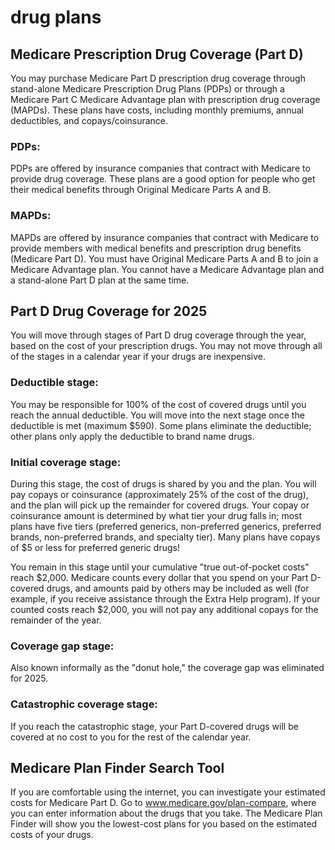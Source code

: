 # drug plans
## Medicare Prescription Drug Coverage (Part D)

You may purchase Medicare Part D prescription drug coverage through stand-alone Medicare Prescription Drug Plans (PDPs) or through a Medicare Part C Medicare Advantage plan with prescription drug coverage (MAPDs). These plans have costs, including monthly premiums, annual deductibles, and copays/coinsurance.

### PDPs:
PDPs are offered by insurance companies that contract with Medicare to provide drug coverage. These plans are a good option for people who get their medical benefits through Original Medicare Parts A and B.

### MAPDs:
MAPDs are offered by insurance companies that contract with Medicare to provide members with medical benefits and prescription drug benefits (Medicare Part D). You must have Original Medicare Parts A and B to join a Medicare Advantage plan. You cannot have a Medicare Advantage plan and a stand-alone Part D plan at the same time.

## Part D Drug Coverage for 2025

You will move through stages of Part D drug coverage through the year, based on the cost of your prescription drugs. You may not move through all of the stages in a calendar year if your drugs are inexpensive.

### Deductible stage:
You may be responsible for 100% of the cost of covered drugs until you reach the annual deductible. You will move into the next stage once the deductible is met (maximum $590). Some plans eliminate the deductible; other plans only apply the deductible to brand name drugs.

### Initial coverage stage:
During this stage, the cost of drugs is shared by you and the plan. You will pay copays or coinsurance (approximately 25% of the cost of the drug), and the plan will pick up the remainder for covered drugs. Your copay or coinsurance amount is determined by what tier your drug falls in; most plans have five tiers (preferred generics, non-preferred generics, preferred brands, non-preferred brands, and specialty tier). Many plans have copays of $5 or less for preferred generic drugs!

You remain in this stage until your cumulative "true out-of-pocket costs" reach $2,000. Medicare counts every dollar that you spend on your Part D-covered drugs, and amounts paid by others may be included as well (for example, if you receive assistance through the Extra Help program). If your counted costs reach $2,000, you will not pay any additional copays for the remainder of the year.

### Coverage gap stage:
Also known informally as the "donut hole," the coverage gap was eliminated for 2025.

### Catastrophic coverage stage:
If you reach the catastrophic stage, your Part D-covered drugs will be covered at no cost to you for the rest of the calendar year.

## Medicare Plan Finder Search Tool

If you are comfortable using the internet, you can investigate your estimated costs for Medicare Part D. Go to www.medicare.gov/plan-compare, where you can enter information about the drugs that you take. The Medicare Plan Finder will show you the lowest-cost plans for you based on the estimated costs of your drugs.